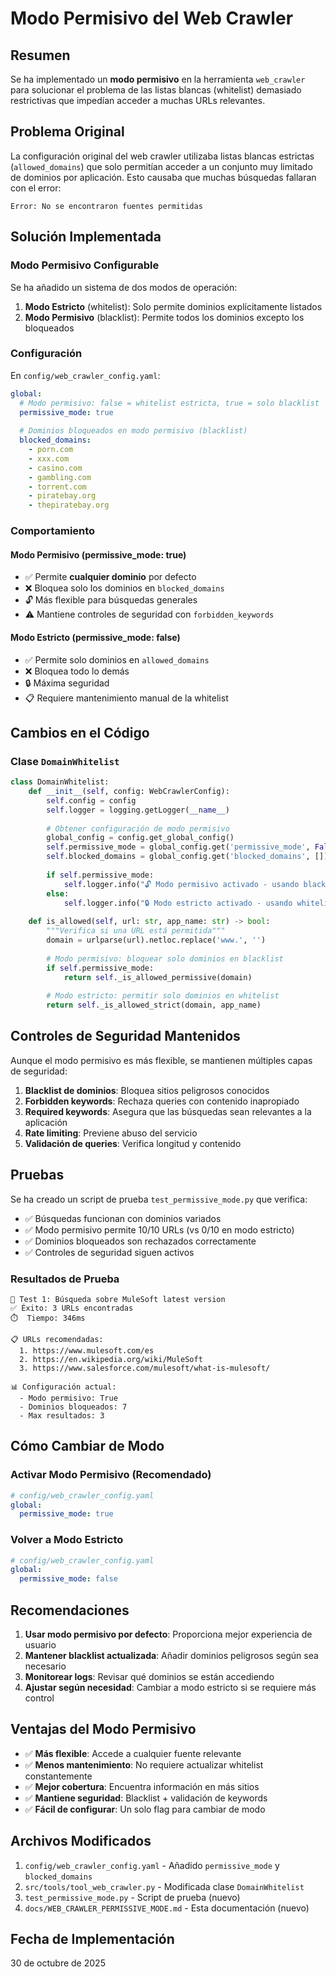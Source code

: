 # Modo Permisivo del Web Crawler

## Resumen

Se ha implementado un **modo permisivo** en la herramienta `web_crawler` para solucionar el problema de las listas blancas (whitelist) demasiado restrictivas que impedían acceder a muchas URLs relevantes.

## Problema Original

La configuración original del web crawler utilizaba listas blancas estrictas (`allowed_domains`) que solo permitían acceder a un conjunto muy limitado de dominios por aplicación. Esto causaba que muchas búsquedas fallaran con el error:

```
Error: No se encontraron fuentes permitidas
```

## Solución Implementada

### Modo Permisivo Configurable

Se ha añadido un sistema de dos modos de operación:

1. **Modo Estricto** (whitelist): Solo permite dominios explícitamente listados
2. **Modo Permisivo** (blacklist): Permite todos los dominios excepto los bloqueados

### Configuración

En `config/web_crawler_config.yaml`:

```yaml
global:
  # Modo permisivo: false = whitelist estricta, true = solo blacklist
  permissive_mode: true
  
  # Dominios bloqueados en modo permisivo (blacklist)
  blocked_domains:
    - porn.com
    - xxx.com
    - casino.com
    - gambling.com
    - torrent.com
    - piratebay.org
    - thepiratebay.org
```

### Comportamiento

#### Modo Permisivo (permissive_mode: true)
- ✅ Permite **cualquier dominio** por defecto
- ❌ Bloquea solo los dominios en `blocked_domains`
- 🔓 Más flexible para búsquedas generales
- ⚠️ Mantiene controles de seguridad con `forbidden_keywords`

#### Modo Estricto (permissive_mode: false)
- ✅ Permite solo dominios en `allowed_domains`
- ❌ Bloquea todo lo demás
- 🔒 Máxima seguridad
- 📋 Requiere mantenimiento manual de la whitelist

## Cambios en el Código

### Clase `DomainWhitelist`

```python
class DomainWhitelist:
    def __init__(self, config: WebCrawlerConfig):
        self.config = config
        self.logger = logging.getLogger(__name__)
        
        # Obtener configuración de modo permisivo
        global_config = config.get_global_config()
        self.permissive_mode = global_config.get('permissive_mode', False)
        self.blocked_domains = global_config.get('blocked_domains', [])
        
        if self.permissive_mode:
            self.logger.info("🔓 Modo permisivo activado - usando blacklist")
        else:
            self.logger.info("🔒 Modo estricto activado - usando whitelist")
    
    def is_allowed(self, url: str, app_name: str) -> bool:
        """Verifica si una URL está permitida"""
        domain = urlparse(url).netloc.replace('www.', '')
        
        # Modo permisivo: bloquear solo dominios en blacklist
        if self.permissive_mode:
            return self._is_allowed_permissive(domain)
        
        # Modo estricto: permitir solo dominios en whitelist
        return self._is_allowed_strict(domain, app_name)
```

## Controles de Seguridad Mantenidos

Aunque el modo permisivo es más flexible, se mantienen múltiples capas de seguridad:

1. **Blacklist de dominios**: Bloquea sitios peligrosos conocidos
2. **Forbidden keywords**: Rechaza queries con contenido inapropiado
3. **Required keywords**: Asegura que las búsquedas sean relevantes a la aplicación
4. **Rate limiting**: Previene abuso del servicio
5. **Validación de queries**: Verifica longitud y contenido

## Pruebas

Se ha creado un script de prueba `test_permissive_mode.py` que verifica:

- ✅ Búsquedas funcionan con dominios variados
- ✅ Modo permisivo permite 10/10 URLs (vs 0/10 en modo estricto)
- ✅ Dominios bloqueados son rechazados correctamente
- ✅ Controles de seguridad siguen activos

### Resultados de Prueba

```
📝 Test 1: Búsqueda sobre MuleSoft latest version
✅ Éxito: 3 URLs encontradas
⏱️  Tiempo: 346ms

📋 URLs recomendadas:
  1. https://www.mulesoft.com/es
  2. https://en.wikipedia.org/wiki/MuleSoft
  3. https://www.salesforce.com/mulesoft/what-is-mulesoft/

📊 Configuración actual:
  - Modo permisivo: True
  - Dominios bloqueados: 7
  - Max resultados: 3
```

## Cómo Cambiar de Modo

### Activar Modo Permisivo (Recomendado)

```yaml
# config/web_crawler_config.yaml
global:
  permissive_mode: true
```

### Volver a Modo Estricto

```yaml
# config/web_crawler_config.yaml
global:
  permissive_mode: false
```

## Recomendaciones

1. **Usar modo permisivo por defecto**: Proporciona mejor experiencia de usuario
2. **Mantener blacklist actualizada**: Añadir dominios peligrosos según sea necesario
3. **Monitorear logs**: Revisar qué dominios se están accediendo
4. **Ajustar según necesidad**: Cambiar a modo estricto si se requiere más control

## Ventajas del Modo Permisivo

- ✅ **Más flexible**: Accede a cualquier fuente relevante
- ✅ **Menos mantenimiento**: No requiere actualizar whitelist constantemente
- ✅ **Mejor cobertura**: Encuentra información en más sitios
- ✅ **Mantiene seguridad**: Blacklist + validación de keywords
- ✅ **Fácil de configurar**: Un solo flag para cambiar de modo

## Archivos Modificados

1. `config/web_crawler_config.yaml` - Añadido `permissive_mode` y `blocked_domains`
2. `src/tools/tool_web_crawler.py` - Modificada clase `DomainWhitelist`
3. `test_permissive_mode.py` - Script de prueba (nuevo)
4. `docs/WEB_CRAWLER_PERMISSIVE_MODE.md` - Esta documentación (nuevo)

## Fecha de Implementación

30 de octubre de 2025
